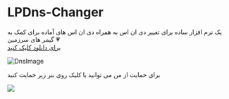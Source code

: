# LPDns-Changer
<div class="text-center">
یک نرم افزار ساده برای تغییر دی ان اس به همراه دی ان اس های آماده
  برای کمک به گیمر های سرزمین 💗
</div>
<div>
  <a href="https://raw.githubusercontent.com/LP-GamerOnly/LPDns-Changer/main/LPDns%20changer.exe">
برای دانلود کلیک کنید
    </a>
</div>





![DnsImage](https://cdn.discordapp.com/attachments/1115231235778809937/1115231525626183690/LPDnsChanger.PNG)
<div class="text-center">
برای حمایت از من می توانید با کلیک روی بنر زیر حمایت کنید

<a href="https://www.coffeebede.com/lp_gameronly"><img class="img-fluid" src="https://coffeebede.ir/DashboardTemplateV2/app-assets/images/banner/default-yellow.svg" /></a>
</div>
